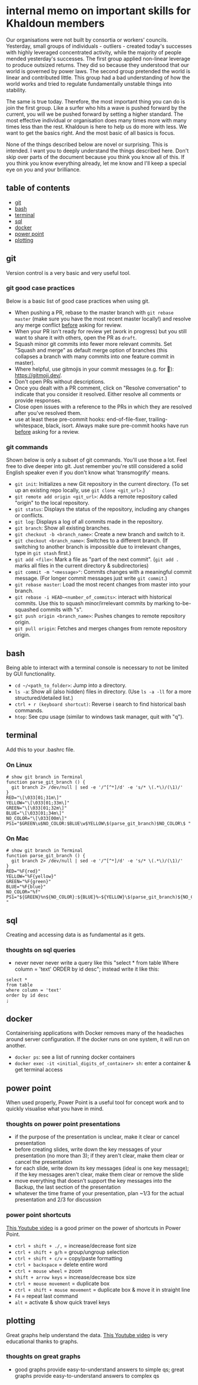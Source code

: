 # internal memo on important skills for Khaldoun members

Our organisations were not built by consortia or workers' councils.
Yesterday, small groups of individuals - outliers - created today's successes with highly leveraged concentrated activity,
while the majority of people mended yesterday's successes.
The first group applied non-linear leverage to produce outsized returns.
They did so because they understood that our world is governed by power laws.
The second group pretended the world is linear and contributed little.
This group had a bad understanding of how the world works and tried to regulate fundamentally unstable things into stability.

The same is true today.
Therefore, the most important thing you can do is join the first group.
Like a surfer who hits a wave is pushed forward by the current, you will we be pushed forward by setting a higher standard.
The most effective individual or organisation does many times more with many times less than the rest.
Khaldoun is here to help us do more with less. We want to get the basics right.
And the most basic of all basics is focus.

None of the things described below are novel or surprising. This is intended.
I want you to deeply understand the things described here.
Don't skip over parts of the document because you think you know all of this.
If you think you know everything already, let me know and I'll keep a special eye on you and your brilliance.

## table of contents

- [git](#git)
- [bash](#bash)
- [terminal](#terminal)
- [sql](#sql)
- [docker](#docker)
- [power point](#power-point)
- [plotting](#plotting)

## git

Version control is a very basic and very useful tool.

### git good case practices

Below is a basic list of good case practices when using git.

- When pushing a PR, rebase to the master branch with `git rebase master`
  (make sure you have the most recent master locally!)
  and resolve any merge conflict <u>before</u> asking for review.
- When your PR isn't ready for review yet (work in progress)
  but you still want to share it with others, open the PR as `draft`.
- Squash minor git commits into fewer more relevant commits.
  Set "Squash and merge" as default merge option of branches
  (this collapses a branch with many commits into one feature commit in master).
- Where helpful, use gitmojis in your commit messages (e.g. for :bug:): <https://gitmoji.dev/>.
- Don't open PRs without descriptions.
- Once you dealt with a PR comment,
  click on "Resolve conversation" to indicate that you consider it resolved.
  Either resolve all comments or provide responses.
- Close open issues with a reference to the PRs in which they are resolved after you've resolved them.
- use at least these pre-commit hooks: end-of-file-fixer, trailing-whitespace, black, isort.
  Always make sure pre-commit hooks have run <u>before</u> asking for a review.

### git commands

Shown below is only a subset of git commands. You'll use those a lot.
Feel free to dive deeper into git. Just remember you're still considered a solid English speaker even if you don't know what 'transmogrify' means.

- `git init`: Initializes a new Git repository in the current directory.
  (To set up an existing repo locally, use `git clone <git_url>`.)
- `git remote add origin <git_url>`: Adds a remote repository called "origin" to the local repository.
- `git status`: Displays the status of the repository, including any changes or conflicts.
- `git log`: Displays a log of all commits made in the repository.
- `git branch`: Show all existing branches.
- `git checkout -b <branch_name>`: Create a new branch and switch to it.
- `git checkout <branch_name>`: Switches to a different branch.
  (If switching to another branch is impossible due to irrelevant changes, type in `git stash` first.)
- `git add <file>`: Mark a file as "part of the next commit".
  (`git add .` marks all files in the current directory & subdirectories)
- `git commit -m "<message>"`: Commits changes with a meaningful commit message.
  (For longer commit messages just write `git commit`.)
- `git rebase master`: Load the most recent changes from master into your branch.
- `git rebase -i HEAD~<number_of_commits>`: interact with historical commits.
  Use this to squash minor/irrelevant commits by marking to-be-squashed commits with "s".
- `git push origin <branch_name>`: Pushes changes to remote repository origin.
- `git pull origin`: Fetches and merges changes from remote repository origin.

## bash

Being able to interact with a terminal console is necessary to not be limited by GUI functionality.

- `cd ~/<path_to_folder>`: Jump into a directory.
- `ls -a`: Show all (also hidden) files in directory. (Use `ls -a -ll` for a more structured/detailed list.)
- `ctrl + r (keyboard shortcut)`: Reverse i search to find historical bash commands.
- `htop`: See cpu usage (similar to windows task manager, quit with "q").

## terminal

Add this to your .bashrc file.

### On Linux

```
# show git branch in Terminal
function parse_git_branch () {
  git branch 2> /dev/null | sed -e '/^[^*]/d' -e 's/* \(.*\)/(\1)/'
}
RED="\[\033[01;31m\]"
YELLOW="\[\033[01;33m\]"
GREEN="\[\033[01;32m\]"
BLUE="\[\033[01;34m\]"
NO_COLOR="\[\033[00m\]"
PS1="$GREEN\u$NO_COLOR:$BLUE\w$YELLOW\$(parse_git_branch)$NO_COLOR\$ "
```

### On Mac

```
# show git branch in Terminal
function parse_git_branch () {
  git branch 2> /dev/null | sed -e '/^[^*]/d' -e 's/* \(.*\)/(\1)/'
}
RED="%F{red}"
YELLOW="%F{yellow}"
GREEN="%F{green}"
BLUE="%F{blue}"
NO_COLOR="%f"
PS1="${GREEN}%n${NO_COLOR}:${BLUE}%~${YELLOW}\$(parse_git_branch)${NO_COLOR}%# "
```

## sql

Creating and accessing data is as fundamental as it gets.

### thoughts on sql queries

- never never never write a query like this "select * from table Where column = 'text' ORDER by id desc";
  instead write it like this:

```
select * 
from table 
where column = 'text'
order by id desc
;
```

## docker

Containerising applications with Docker removes many of the headaches around server configuration. If the docker runs on one system, it will run on another.

- `docker ps`: see a list of running docker containers
- `docker exec -it <initial_digits_of_container> sh`: enter a container & get terminal access

## power point

When used properly, Power Point is a useful tool for concept work and to quickly visualise what you have in mind.

### thoughts on power point presentations

- if the purpose of the presentation is unclear, make it clear or cancel presentation
- before creating slides, write down the key messages of your presentation
  (no more than 3); if they aren't clear, make them clear or cancel the presentation
- for each slide, write down its key messages (ideal is one key message); if the key
  messages aren't clear, make them clear or remove the slide
- move everything that doesn't support the key messages into the Backup,
  the last section of the presentation
- whatever the time frame of your presentation, plan ~1/3 for the actual presentation
  and 2/3 for discussion

### power point shortcuts

[This Youtube video](https://www.youtube.com/watch?v=-Ab-HYN0WUo) is a good primer
on the power of shortcuts in Power Point.

- `ctrl + shift + ./,` = increase/decrease font size
- `ctrl + shift + g/h` = group/ungroup selection
- `ctrl + shift + c/v` = copy/paste formatting
- `ctrl + backspace` = delete entire word
- `ctrl + mouse wheel` = zoom
- `shift + arrow keys` = increase/decrease box size
- `ctrl + mouse movement` = duplicate box
- `ctrl + shift + mouse movement` = duplicate box & move it in straight line
- `F4` = repeat last command
- `alt` = activate & show quick travel keys

## plotting

Great graphs help understand the data. [This Youtube video](https://www.youtube.com/watch?v=hVimVzgtD6w&t=57s) is very educational thanks to graphs.

### thoughts on great graphs

- good graphs provide easy-to-understand answers to simple qs;
  great graphs provide easy-to-understand answers to complex qs
